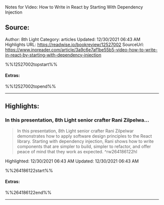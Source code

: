 Notes for Video: How to Write in React by Starting With Dependency Injection

## Source:
Author: 8th Light
Category: articles
Updated: 12/30/2021 06:43 AM
Highlights URL: https://readwise.io/bookreview/12527002
SourceUrl: https://www.inoreader.com/article/3a9c6e7af1be55b5-video-how-to-write-in-react-by-starting-with-dependency-injection

%%12527002topstart%%
#### Extras:

%%12527002topend%%


 
-----
 ## Highlights:

### In this presentation, 8th Light senior crafter Rani Zilpelwa...
>In this presentation, 8th Light senior crafter Rani Zilpelwar demonstrates how to apply software design principles to the React library. Starting with dependency injection, Rani shows how to write components that are simpler to build, simpler to refactor, and offer peace of mind that they work as expected. ^rw264186122hl


Highlighted: 12/30/2021 06:43 AM
Updated: 12/30/2021 06:43 AM

%%264186122start%%
#### Extras:

%%264186122end%%



------

